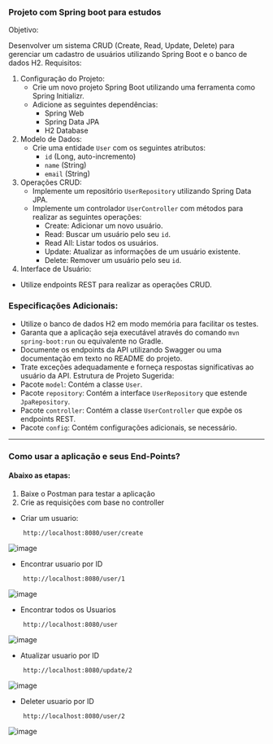 ### Projeto com Spring boot para estudos

Objetivo:

Desenvolver um sistema CRUD (Create, Read, Update, Delete) para gerenciar um cadastro de usuários utilizando Spring Boot e o banco de dados H2.
Requisitos:

1. Configuração do Projeto:
    - Crie um novo projeto Spring Boot utilizando uma ferramenta como Spring Initializr.
    - Adicione as seguintes dependências:
        - Spring Web
        - Spring Data JPA
        - H2 Database
2. Modelo de Dados:
    - Crie uma entidade `User` com os seguintes atributos:
      - `id` (Long, auto-incremento)
      - `name` (String)
      - `email` (String)
3. Operações CRUD:
    - Implemente um repositório `UserRepository` utilizando Spring Data JPA.
    - Implemente um controlador `UserController` com métodos para realizar as seguintes operações:
      - Create: Adicionar um novo usuário.
      - Read: Buscar um usuário pelo seu `id`.
      - Read All: Listar todos os usuários.
      - Update: Atualizar as informações de um usuário existente.
      - Delete: Remover um usuário pelo seu `id`.
4. Interface de Usuário:
- Utilize endpoints REST para realizar as operações CRUD.

### Especificações Adicionais:

- Utilize o banco de dados H2 em modo memória para facilitar os testes.
- Garanta que a aplicação seja executável através do comando `mvn spring-boot:run` ou equivalente no Gradle.
- Documente os endpoints da API utilizando Swagger ou uma documentação em texto no README do projeto.
- Trate exceções adequadamente e forneça respostas significativas ao usuário da API.
  Estrutura de Projeto Sugerida:
- Pacote `model`: Contém a classe `User`.
- Pacote `repository`: Contém a interface `UserRepository` que estende `JpaRepository`.
- Pacote `controller`: Contém a classe `UserController` que expõe os endpoints REST.
- Pacote `config`: Contém configurações adicionais, se necessário.

----------------------------------------------------------------------------------------------------------------

### Como usar a aplicação e seus End-Points?

#### Abaixo as etapas:

1. Baixe o Postman para testar a aplicação
2. Crie as requisições com base no controller

- Criar um usuario:

```
    http://localhost:8080/user/create
```

![image](https://github.com/Henrique-Ferreira-Ferro/RegisterUser/assets/92760541/4c387d65-0fa0-4e4b-9022-010eec716c95)

- Encontrar usuario por ID

```
    http://localhost:8080/user/1
```

![image](https://github.com/Henrique-Ferreira-Ferro/RegisterUser/assets/92760541/ddf54f3d-2d9d-4bc9-965f-30f65d26bfee)

- Encontrar todos os Usuarios

```
    http://localhost:8080/user
```
![image](https://github.com/Henrique-Ferreira-Ferro/RegisterUser/assets/92760541/94f19b55-89c2-40ae-97ab-f2355f1b47a3)

- Atualizar usuario por ID

```
    http://localhost:8080/update/2
```

![image](https://github.com/Henrique-Ferreira-Ferro/RegisterUser/assets/92760541/59d4913e-e4d1-4b94-af05-cee8735a5f32)

- Deleter usuario por ID

```
    http://localhost:8080/user/2
```

![image](https://github.com/Henrique-Ferreira-Ferro/RegisterUser/assets/92760541/98c58dbe-5caf-46a1-bd1e-e3f04ad3d035)

